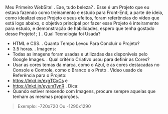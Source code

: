 Meu Primeiro WebSite!
.
Eae, tudo beleza?
.
Esse é um Projeto que eu estava fazendo como treinamento e estudo para Front-End, a parte de ideia, como idealizei esse Projeto e seus efeitos, foram referências do vídeo que está logo abaixo, o objetivo principal por fazer esse Projeto é inteiramente para estudo, e demonstração de habilidades, espero que tenha gostado desse Projeto! ; )
.
Qual Tecnologia foi Usada?
- HTML e CSS.
.
Quanto Tempo Levou Para Concluir o Projeto?
- 3.5 horas.
.
Imagens:
- Todas as imagens foram usadas e utilizadas das disponíveis pelo Google Images.
.
Qual critério Criativo usou para definir as Cores?
- Usar as cores temas da marca, como o Azul, e as cores destacadas no Console e Controle, como o Branco e o Preto
.
Vídeo usado de Referência para o Projeto:
- https://lnkd.in/exgTCxCs
e
- https://lnkd.in/eyumTynR
.
Dica:
- Quando estiver mexendo com Imagens, procure sempre aquelas que tenham as mesmas proporções.
> Exemplo:
-720x720
Ou
-1290x1290
